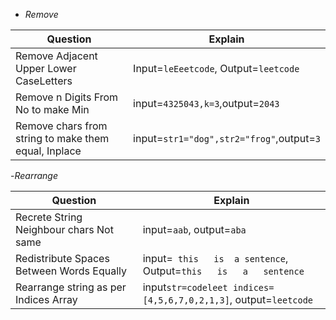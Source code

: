 - *Remove*

|Question|Explain|
|---|---|
|Remove Adjacent Upper Lower CaseLetters|Input=`leEeetcode`, Output=`leetcode`|
|Remove n Digits From No to make Min|input=`4325043,k=3`,output=`2043`|
|Remove chars from string to make them equal, Inplace|input=`str1="dog",str2="frog"`,output=`3`|

-*Rearrange*

|Question|Explain|
|---|---|
|Recrete String Neighbour chars Not same|input=`aab`, output=`aba`|
|Redistribute Spaces Between Words Equally|input=`  this   is  a sentence `, Output=`this   is   a   sentence`|
|Rearrange string as per Indices Array|input`str=codeleet indices=[4,5,6,7,0,2,1,3]`, output=`leetcode`|
